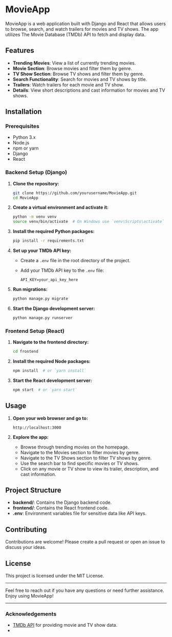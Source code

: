 # MovieApp

MovieApp is a web application built with Django and React that allows users to browse, search, and watch trailers for movies and TV shows. The app utilizes The Movie Database (TMDb) API to fetch and display data.

## Features

- **Trending Movies**: View a list of currently trending movies.
- **Movie Section**: Browse movies and filter them by genre.
- **TV Show Section**: Browse TV shows and filter them by genre.
- **Search Functionality**: Search for movies and TV shows by title.
- **Trailers**: Watch trailers for each movie and TV show.
- **Details**: View short descriptions and cast information for movies and TV shows.

## Installation

### Prerequisites

- Python 3.x
- Node.js
- npm or yarn
- Django
- React

### Backend Setup (Django)

1. **Clone the repository:**

    ```bash
    git clone https://github.com/yourusername/MovieApp.git
    cd MovieApp
    ```

2. **Create a virtual environment and activate it:**

    ```bash
    python -m venv venv
    source venv/bin/activate  # On Windows use `venv\Scripts\activate`
    ```

3. **Install the required Python packages:**

    ```bash
    pip install -r requirements.txt
    ```

4. **Set up your TMDb API key:**

    - Create a `.env` file in the root directory of the project.
    - Add your TMDb API key to the `.env` file:

      ```plaintext
      API_KEY=your_api_key_here
      ```

5. **Run migrations:**

    ```bash
    python manage.py migrate
    ```

6. **Start the Django development server:**

    ```bash
    python manage.py runserver
    ```

### Frontend Setup (React)

1. **Navigate to the frontend directory:**

    ```bash
    cd frontend
    ```

2. **Install the required Node packages:**

    ```bash
    npm install  # or `yarn install`
    ```

3. **Start the React development server:**

    ```bash
    npm start  # or `yarn start`
    ```

## Usage

1. **Open your web browser and go to:**

    ```
    http://localhost:3000
    ```

2. **Explore the app:**
    - Browse through trending movies on the homepage.
    - Navigate to the Movies section to filter movies by genre.
    - Navigate to the TV Shows section to filter TV shows by genre.
    - Use the search bar to find specific movies or TV shows.
    - Click on any movie or TV show to view its trailer, description, and cast information.

## Project Structure

- **backend/**: Contains the Django backend code.
- **frontend/**: Contains the React frontend code.
- **.env**: Environment variables file for sensitive data like API keys.

## Contributing

Contributions are welcome! Please create a pull request or open an issue to discuss your ideas.

## License

This project is licensed under the MIT License.

---

Feel free to reach out if you have any questions or need further assistance. Enjoy using MovieApp!

---

### Acknowledgements

- [TMDb API](https://www.themoviedb.org/documentation/api) for providing movie and TV show data.
- 
